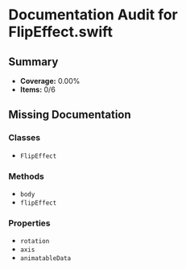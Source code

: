 # Documentation Audit for FlipEffect.swift

## Summary

- **Coverage:** 0.00%
- **Items:** 0/6

## Missing Documentation

### Classes
- `FlipEffect`

### Methods
- `body`
- `flipEffect`

### Properties
- `rotation`
- `axis`
- `animatableData`
